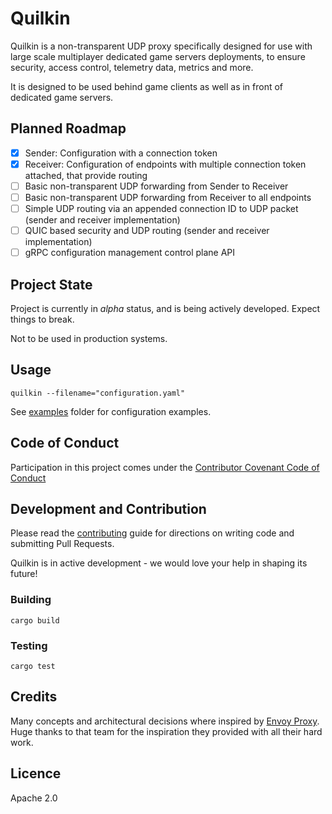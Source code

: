 # Quilkin

Quilkin is a non-transparent UDP proxy specifically designed for use with large scale multiplayer dedicated game servers
deployments, to ensure security, access control, telemetry data, metrics and more.
 
It is designed to be used behind game clients as well as in front of dedicated game servers.  

## Planned Roadmap

- [x] Sender: Configuration with a connection token
- [x] Receiver: Configuration of endpoints with multiple connection token attached, that provide routing 
- [ ] Basic non-transparent UDP forwarding from Sender to Receiver
- [ ] Basic non-transparent UDP forwarding from Receiver to all endpoints
- [ ] Simple UDP routing via an appended connection ID to UDP packet (sender and receiver implementation)
- [ ] QUIC based security and UDP routing (sender and receiver implementation)
- [ ] gRPC configuration management control plane API

## Project State

Project is currently in *alpha* status, and is being actively developed. Expect things to break.

Not to be used in production systems.

## Usage

`quilkin --filename="configuration.yaml"`

See [examples](./examples) folder for configuration examples.

## Code of Conduct

Participation in this project comes under the [Contributor Covenant Code of Conduct](code-of-conduct.md)

## Development and Contribution

Please read the [contributing](CONTRIBUTING.md) guide for directions on writing code and submitting Pull Requests.

Quilkin is in active development - we would love your help in shaping its future!

### Building

`cargo build`

### Testing

`cargo test`

## Credits

Many concepts and architectural decisions where inspired by [Envoy Proxy](https://www.envoyproxy.io/). 
Huge thanks to that team for the inspiration they provided with all their hard work. 

## Licence

Apache 2.0

